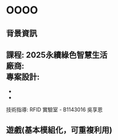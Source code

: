 # OOOO

## 背景資訊
課程: 2025永續綠色智慧生活  
廠商:   
專案設計: 
- 
- 
- 

技術指導: RFID 實驗室 - B1143016 吳享恩

## 遊戲(基本模組化，可重複利用)
